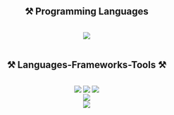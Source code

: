 <h2 align="center">⚒️ Programming Languages </h2>
<br/>
<div align="center">
    <img src="https://skillicons.dev/icons?i=python,javascript,dart,r,ruby,php,c,cpp" />
</div>
<br/>

<h2 align="center">⚒️ Languages-Frameworks-Tools ⚒️</h2>
<br/>
<div align="center">
    <img src="https://skillicons.dev/icons?i=react,bootstrap,mui,html,css,tailwind,angular,astro,babel,bun,d3,deno,discordjs,django" />
        <img src="https://skillicons.dev/icons?i=elasticsearch,dynamodb,docker,eclipse,electron,emotion,express,fastapi,figma,firebase,flask,flutter,gatsby,gcp" />
    <img src="https://skillicons.dev/icons?i=github,gitlab,graphql,heroku,htmx,jest,jquery,kafka,kubernetes,laravel,latex,less,linux,alpinejs"/><br>
      <img src="https://skillicons.dev/icons?i=md,mongodb,mysql,neovim,nestjs,netlify,nextjs,nginx,nodejs,npm,git,anaconda,androidstudio,apollo"/><br>
     <img src="https://skillicons.dev/icons?i=appwrite,atom,aws,bitbucket,cypress,codepen,"/><br>
</div>
<br/>

